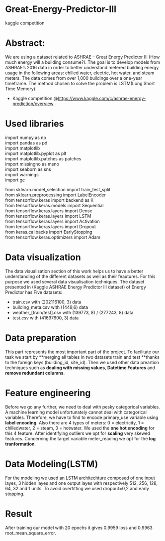 # Great-Energy-Predictor-III
kaggle competition

 # Abstract:
We are using a dataset related to ASHRAE – Great Energy Predictor III (How much energy will a building consume?). The goal is to develop models from ASHRAE’s 2016 data in order to better understand metered building energy usage in the following areas: chilled water, electric, hot water, and steam meters. The data comes from over 1,000 buildings over a one-year timeframe. The method chosen to solve the problem is LSTM(Long Short Time Memory).

- Kaggle competition @https://www.kaggle.com/c/ashrae-energy-prediction/overview

# Used libraries
import numpy as np  
import pandas as pd  
import matplotlib  
import matplotlib.pyplot as plt  
import matplotlib.patches as patches  
import missingno as msno  
import seaborn as sns  
import warnings  
import gc

from sklearn.model_selection import train_test_split  
from sklearn.preprocessing import LabelEncoder  
from tensorflow.keras import backend as K  
from tensorflow.keras.models import Sequential  
from tensorflow.keras.layers import Dense  
from tensorflow.keras.layers import LSTM  
from tensorflow.keras.layers import Activation  
from tensorflow.keras.layers import Dropout  
from keras.callbacks import EarlyStopping  
from tensorflow.keras.optimizers import Adam

# Data visualization
The data visualisation section of this work helps us to have a better understanding of the different datasets as well as their feautures. For this purpose we used several data visualisation techniques.
The dataset presented in (Kaggle ASHRAE Energy Predictor III dataset) of Energy Predictor has Five datasets:
*  train.csv with (202116100, 3) data
* building_meta.csv with (1449,6) data
* weather_[train/test].csv with (139773, 8) / (277243, 8) data
* test.csv with (41697600, 3) data

# Data preparation
This part represents the most important part of the project.
To facilitate our task we start by **merging all tables in two datasets train and test **thanks to the foreign keys (building_id, site_id).
Then we used other data preartion techniques such as **dealing with missing values**, **Datetime Features** and **remove redundant columns**.
# Feature engineering
Before we go any further, we need to deal with pesky categorical variables. A machine learning model unfortunately cannot deal with categorical variables.
Therefore, we have to find to encode primary_use variable using **label encoding**.
Also there are 4 types of meters: 0 = electricity, 1 = chilledwater, 2 = steam, 3 = hotwater. We used the **one hot encoding** for this 4 feature.
After identifying outliers we opt for **scaling** very skewed features.
Concerning the target variable meter_reading we opt for the **log tranformation**.

# Data Modeling(LSTM)
For the modeling we used an LSTM architechture composed of one input layes, 3 hidden layes and one output layes with respectively 512, 256, 128, 64, 32 and 1 units. To avoid overfitting we used dropout=0,2 and early stopping.

# Result
After training our model with 20 epochs it gives 0.9959 loss and 0.9963 root_mean_square_error. 
